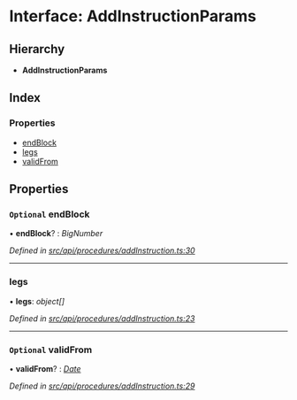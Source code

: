 # Interface: AddInstructionParams

## Hierarchy

* **AddInstructionParams**

## Index

### Properties

* [endBlock](addinstructionparams.md#optional-endblock)
* [legs](addinstructionparams.md#legs)
* [validFrom](addinstructionparams.md#optional-validfrom)

## Properties

### `Optional` endBlock

• **endBlock**? : *BigNumber*

*Defined in [src/api/procedures/addInstruction.ts:30](https://github.com/PolymathNetwork/polymesh-sdk/blob/5b409784/src/api/procedures/addInstruction.ts#L30)*

___

###  legs

• **legs**: *object[]*

*Defined in [src/api/procedures/addInstruction.ts:23](https://github.com/PolymathNetwork/polymesh-sdk/blob/5b409784/src/api/procedures/addInstruction.ts#L23)*

___

### `Optional` validFrom

• **validFrom**? : *[Date](../enums/transactionargumenttype.md#date)*

*Defined in [src/api/procedures/addInstruction.ts:29](https://github.com/PolymathNetwork/polymesh-sdk/blob/5b409784/src/api/procedures/addInstruction.ts#L29)*
